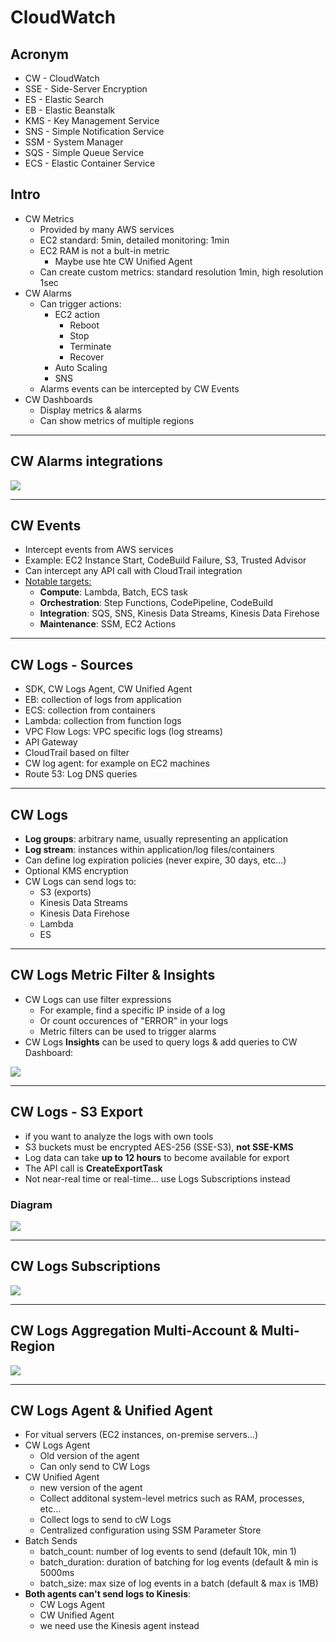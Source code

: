 # CloudWatch

## Acronym
* CW - CloudWatch
* SSE - Side-Server Encryption
* ES - Elastic Search
* EB - Elastic Beanstalk
* KMS - Key Management Service
* SNS - Simple Notification Service
* SSM - System Manager
* SQS - Simple Queue Service
* ECS - Elastic Container Service

## Intro
* CW Metrics
  * Provided by many AWS services
  * EC2 standard: 5min, detailed monitoring: 1min
  * EC2 RAM is not a bult-in metric
    * Maybe use  hte CW Unified Agent
  * Can create custom metrics: standard resolution 1min, high resolution 1sec
* CW Alarms
  * Can trigger actions:
    * EC2 action
      * Reboot
      * Stop
      * Terminate
      * Recover
    * Auto Scaling
    * SNS 
  * Alarms events can be intercepted by CW Events   
* CW Dashboards
  * Display metrics & alarms
  * Can show metrics of multiple regions
  
---

## CW Alarms integrations
[<img src="https://i.imgur.com/aE6fRtW.png">](https://i.imgur.com/aE6fRtW.png)

---

## CW Events
* Intercept events from AWS services
* Example: EC2 Instance Start, CodeBuild Failure, S3, Trusted Advisor
* Can intercept any API call with CloudTrail integration
* <ins>Notable targets:</ins>
  * **Compute**: Lambda, Batch, ECS task
  * **Orchestration**: Step Functions, CodePipeline, CodeBuild
  * **Integration**: SQS, SNS, Kinesis Data Streams, Kinesis Data Firehose
  * **Maintenance**: SSM, EC2 Actions
  
---

## CW Logs - Sources
* SDK, CW Logs Agent, CW Unified Agent
* EB: collection of logs from application
* ECS: collection from containers
* Lambda: collection from function logs
* VPC Flow Logs: VPC specific logs (log streams)
* API Gateway
* CloudTrail based on filter
* CW log agent: for example on EC2 machines
* Route 53: Log DNS queries

---

## CW Logs
* **Log groups**: arbitrary name, usually representing an application
* **Log stream**: instances within application/log files/containers
* Can define log expiration policies (never expire, 30 days, etc...)
* Optional KMS encryption
* CW Logs can send logs to:
  * S3 (exports)
  * Kinesis Data Streams
  * Kinesis Data Firehose
  * Lambda
  * ES
  
---

## CW Logs Metric Filter & Insights
* CW Logs can use filter expressions
  * For example, find a specific IP inside of a log
  * Or count occurences of "ERROR" in your logs
  * Metric filters can be used to trigger alarms
* CW Logs **Insights** can be used to query logs & add queries to CW Dashboard:

[<img src="https://i.imgur.com/3vQnk2i.png">](https://i.imgur.com/3vQnk2i.png)

---

## CW Logs - S3 Export
* if you want to analyze the logs with own tools
* S3 buckets must be encrypted AES-256 (SSE-S3), **not SSE-KMS**
* Log data can take **up to 12 hours** to become available for export
* The API call is **CreateExportTask**
* Not near-real time or real-time... use Logs Subscriptions instead

### Diagram
[<img src="https://i.imgur.com/12PIDYy.png">](https://i.imgur.com/12PIDYy.png)

---

## CW Logs Subscriptions
[<img src="https://i.imgur.com/E0WFl7z.png">](https://i.imgur.com/E0WFl7z.png)

--- 

## CW Logs Aggregation Multi-Account & Multi-Region
[<img src="https://i.imgur.com/gD2pYre.png">](https://i.imgur.com/gD2pYre.png)

---

## CW Logs Agent & Unified Agent
* For vitual servers (EC2 instances, on-premise servers...)
* CW Logs Agent
  * Old version of the agent
  * Can only send to CW Logs
* CW Unified Agent
  * new version of the agent
  * Collect additonal system-level metrics such as RAM, processes, etc...
  * Collect logs to send to cW Logs
  * Centralized configuration using SSM Parameter Store
* Batch Sends
  * batch_count: number of log events to send (default 10k, min 1)
  * batch_duration: duration of batching for log events (default & min is 5000ms
  * batch_size: max size of log events in a batch (default & max is 1MB)
* **Both agents can't send logs to Kinesis**:
  * CW Logs Agent
  * CW Unified Agent
  * we need use the Kinesis agent instead
